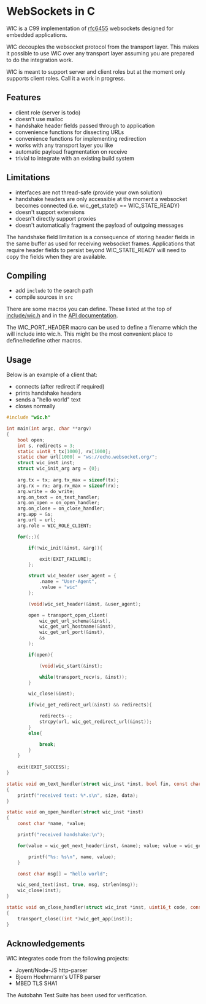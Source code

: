WebSockets in C
===============

WIC is a C99 implementation of [rfc6455](https://tools.ietf.org/html/rfc6455)
websockets designed for embedded applications.

WIC decouples the websocket protocol from the transport layer. This makes
it possible to use WIC over any transport layer assuming you are prepared
to do the integration work. 

WIC is meant to support server and client roles but at the moment
only supports client roles. Call it a work in progress.

## Features

- client role (server is todo)
- doesn't use malloc
- handshake header fields passed through to application
- convenience functions for dissecting URLs
- convenience functions for implementing redirection
- works with any transport layer you like
- automatic payload fragmentation on receive
- trivial to integrate with an existing build system

## Limitations

- interfaces are not thread-safe (provide your own solution)
- handshake headers are only accessible at the moment a websocket
  becomes connected (i.e. wic_get_state() == WIC_STATE_READY)
- doesn't support extensions
- doesn't directly support proxies
- doesn't automatically fragment the payload of outgoing messages

The handshake field limitation is a consequence of storing header
fields in the same buffer as used for receiving websocket frames. Applications
that require header fields to persist beyond WIC_STATE_READY will need
to copy the fields when they are available.

## Compiling

- add `include` to the search path
- compile sources in `src`

There are some macros you can define. These listed at the top of [include/wic.h](include/wic.h) and
in the [API documentation](https://cjhdev.github.io/wic_api/).

The WIC_PORT_HEADER macro can be used to define a filename which the
will include into wic.h. This might be the most
convenient place to define/redefine other macros.

## Usage

Below is an example of a client that:

- connects (after redirect if required)
- prints handshake headers
- sends a "hello world" text
- closes normally

~~~ c
#include "wic.h"

int main(int argc, char **argv)
{
    bool open;
    int s, redirects = 3;
    static uint8_t tx[1000], rx[1000];
    static char url[1000] = "ws://echo.websocket.org/";
    struct wic_inst inst;
    struct wic_init_arg arg = {0};
    
    arg.tx = tx; arg.tx_max = sizeof(tx);    
    arg.rx = rx; arg.rx_max = sizeof(rx);    
    arg.write = do_write;
    arg.on_text = on_text_handler;        
    arg.on_open = on_open_handler;        
    arg.on_close = on_close_handler;        
    arg.app = &s;
    arg.url = url;
    arg.role = WIC_ROLE_CLIENT;

    for(;;){

        if(!wic_init(&inst, &arg)){

            exit(EXIT_FAILURE);
        };

        struct wic_header user_agent = {
            .name = "User-Agent",
            .value = "wic"
        };

        (void)wic_set_header(&inst, &user_agent);

        open = transport_open_client(
            wic_get_url_schema(&inst),
            wic_get_url_hostname(&inst),
            wic_get_url_port(&inst),
            &s
        );

        if(open){

            (void)wic_start(&inst);

            while(transport_recv(s, &inst));
        }

        wic_close(&inst);

        if(wic_get_redirect_url(&inst) && redirects){

            redirects--;
            strcpy(url, wic_get_redirect_url(&inst));
        }
        else{

            break;
        }
    }
    
    exit(EXIT_SUCCESS);
}

static void on_text_handler(struct wic_inst *inst, bool fin, const char *data, uint16_t size)
{
    printf("received text: %*.s\n", size, data);
}

static void on_open_handler(struct wic_inst *inst)
{
    const char *name, *value;

    printf("received handshake:\n");

    for(value = wic_get_next_header(inst, &name); value; value = wic_get_next_header(inst, &name)){

        printf("%s: %s\n", name, value);
    }

    const char msg[] = "hello world";

    wic_send_text(inst, true, msg, strlen(msg));
    wic_close(inst);
} 

static void on_close_handler(struct wic_inst *inst, uint16_t code, const char *reason, uint16_t size)
{
    transport_close((int *)wic_get_app(inst));
}
~~~

## Acknowledgements

WIC integrates code from the following projects:

- Joyent/Node-JS http-parser
- Bjoern Hoehrmann's UTF8 parser
- MBED TLS SHA1

The Autobahn Test Suite has been used for verification.





